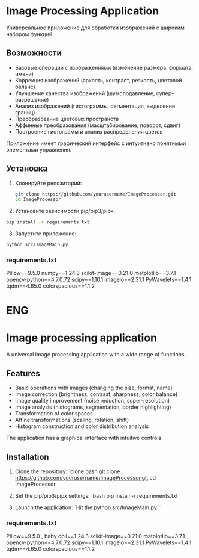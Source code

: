 # Image Processing Application

Универсальное приложение для обработки изображений с широким набором функций.

## Возможности

- Базовые операции с изображениями (изменение размера, формата, имени)
- Коррекция изображений (яркость, контраст, резкость, цветовой баланс)
- Улучшение качества изображений (шумоподавление, супер-разрешение)
- Анализ изображений (гистограммы, сегментация, выделение границ)
- Преобразование цветовых пространств
- Аффинные преобразования (масштабирование, поворот, сдвиг)
- Построение гистограмм и анализ распределения цветов

Приложение имеет графический интерфейс с интуитивно понятными элементами управления.

## Установка

1. Клонируйте репозиторий:
   ```bash
   git clone https://github.com/yourusername/ImageProcessor.git
   cd ImageProcessor

2. Установите зависимости pip/pip3/pipx:
 ```bash
pip install -r requirements.txt
```

3. Запустите приложение:
 ```bash
python src/ImageMain.py
```

### requirements.txt
Pillow==9.5.0
numpy==1.24.3
scikit-image==0.21.0
matplotlib==3.7.1
opencv-python==4.7.0.72
scipy==1.10.1
imageio==2.31.1
PyWavelets==1.4.1
tqdm==4.65.0
colorspacious==1.1.2


# ENG

# Image processing application

A universal image processing application with a wide range of functions.

## Features

- Basic operations with images (changing the size, format, name)
- Image correction (brightness, contrast, sharpness, color balance)
- Image quality improvement (noise reduction, super-resolution)
- Image analysis (histograms, segmentation, border highlighting)
- Transformation of color spaces
- Affine transformations (scaling, rotation, shift)
- Histogram construction and color distribution analysis

The application has a graphical interface with intuitive controls.

## Installation

1. Clone the repository:
   `clone bash
git clone https://github.com/yourusername/ImageProcessor.git
   cd ImageProcessor

2. Set the pip/pip3/pipx settings:
`bash
pip install -r requirements.txt
``

3. Launch the application:
`Hit
the python src/ImageMain.py
``

### requirements.txt
Pillow==9.5.0
, baby doll==1.24.3
scikit-image==0.21.0
matplotlib==3.7.1
opencv-python==4.7.0.72
scipy==1.10.1
imageio==2.31.1
PyWavelets==1.4.1
tqdm==4.65.0
colorspacious==1.1.2


